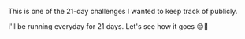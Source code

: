 This is one of the 21-day challenges I wanted to keep track of publicly. 

I'll be running everyday for 21 days. Let's see how it goes 😊🤘

